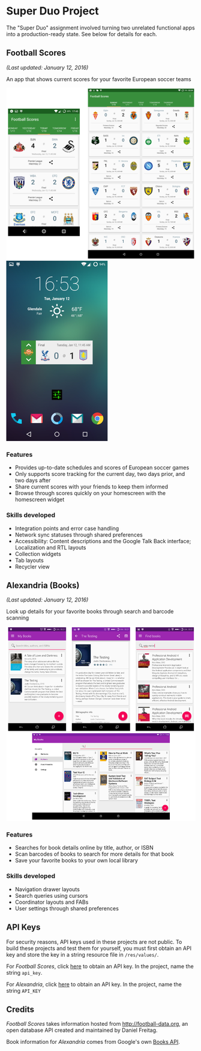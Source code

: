 # Super Duo Project
The "Super Duo" assignment involved turning two unrelated functional apps into a production-ready state. See below for details for each.

## Football Scores
_(Last updated: January 12, 2016)_

An app that shows current scores for your favorite European soccer teams

![Collection](/website/images/screenshot_footballscores_collection.png)
![Widget](/website/images/screenshot_footballscores_widget-phone-portrait.png)

### Features

- Provides up-to-date schedules and scores of European soccer games
- Only supports score tracking for the current day, two days prior, and two days after
- Share current scores with your friends to keep them informed
- Browse through scores quickly on your homescreen with the homescreen widget

### Skills developed

- Integration points and error case handling
- Network sync statuses through shared preferences
- Accessibility: Content descriptions and the Google Talk Back interface; Localization and RTL layouts
- Collection widgets
- Tab layouts
- Recycler view

## Alexandria (Books)
_(Last updated: January 12, 2016)_

Look up details for your favorite books through search and barcode scanning

![Collection](/website/images/screenshot_books_collection.png)

### Features

- Searches for book details online by title, author, or ISBN
- Scan barcodes of books to search for more details for that book
- Save your favorite books to your own local library

### Skills developed

- Navigation drawer layouts
- Search queries using cursors
- Coordinator layouts and FABs
- User settings through shared preferences

## API Keys

For security reasons, API keys used in these projects are not public. To build these projects and test them for yourself, you must first obtain an API key and store the key in a string resource file in `/res/values/`.

For _Football Scores_, click [here](http://football-data.org) to obtain an API key. In the project, name the string `api_key`.

For _Alexandria_, click [here](https://developers.google.com/books/?hl=en) to obtain an API key. In the project, name the string `API_KEY`

## Credits

_Football Scores_ takes information hosted from http://football-data.org, an open database API created and maintained by Daniel Freitag.

Book information for _Alexandria_ comes from Google's own [Books API](https://developers.google.com/books/?hl=en).
